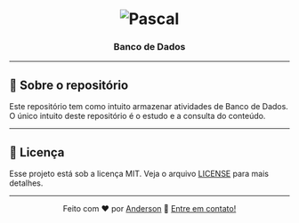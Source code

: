 <h1 align="center">
    <img alt="Pascal" src="https://github.com/andersonsbispo/bd-faculdade/assets/129681191/127d99e8-f39f-4087-9e7b-000c3311f905"/>
</h1>

<h3 align="center">
  Banco de Dados
</h3>

---
## :rocket: Sobre o repositório

Este repositório tem como intuito armazenar atividades de Banco de Dados. O único intuito deste repositório é o estudo e a consulta do conteúdo.

---
## :memo: Licença

Esse projeto está sob a licença MIT. Veja o arquivo [LICENSE](LICENSE) para mais detalhes.

---
<div align = "center">
    
Feito com ❤️ por [Anderson](https://twitter.com/andersonbishop_) :wave: [Entre em contato!](https://www.linkedin.com/in/andersonsbispo/)

</div>
